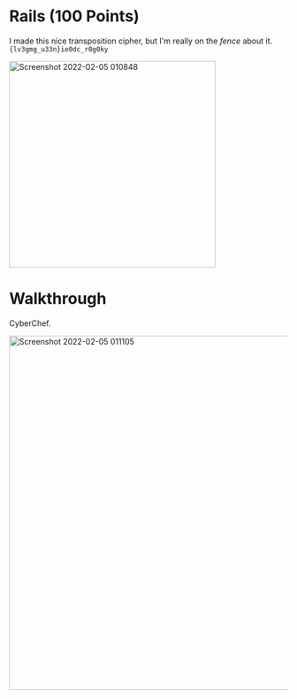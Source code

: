 # Rails (100 Points)
I made this nice transposition cipher, but I'm really on the *fence* about it.
```{lv3gmg_u33n}ie0dc_r0g0ky```

<img width="373" alt="Screenshot 2022-02-05 010848" src="https://user-images.githubusercontent.com/99063625/152632449-96000a21-59ed-4aff-804e-ea8738f05bf3.png">

# Walkthrough

CyberChef.

<img width="640" alt="Screenshot 2022-02-05 011105" src="https://user-images.githubusercontent.com/99063625/152632531-4074b940-a0c0-4e65-b31f-23aaf9a80cf1.png">
